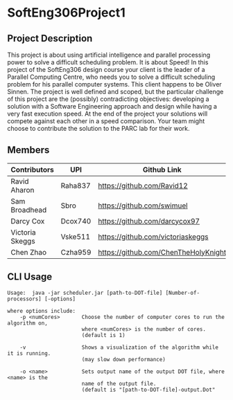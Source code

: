 # SoftEng306Project1

## Project Description
This project is about using artificial intelligence and parallel processing power to solve a difficult
scheduling problem. It is about Speed! In this project of the SoftEng306 design course your client is
the leader of a Parallel Computing Centre, who needs you to solve a difficult scheduling problem for
his parallel computer systems. This client happens to be Oliver Sinnen. The project is well defined
and scoped, but the particular challenge of this project are the (possibly) contradicting objectives:
developing a solution with a Software Engineering approach and design while having a very fast
execution speed. At the end of the project your solutions will compete against each other in a speed
comparison. Your team might choose to contribute the solution to the PARC lab for their work.

## Members
| Contributors      | UPI         | Github Link                             |
| ----------------- | ----------- | --------------------------------------- |
| Ravid Aharon      | Raha837     | https://github.com/Ravid12              |
| Sam Broadhead     | Sbro     | https://github.com/swimuel              |
| Darcy Cox         | Dcox740     | https://github.com/darcycox97           |
| Victoria Skeggs   | Vske511     | https://github.com/victoriaskeggs       |
| Chen Zhao         | Czha959     | https://github.com/ChenTheHolyKnight    |

## CLI Usage
```
Usage:  java -jar scheduler.jar [path-to-DOT-file] [Number-of-processors] [-options]

where options include:
    -p <numCores>       Choose the number of computer cores to run the algorithm on,
                        where <numCores> is the number of cores. 
                        (default is 1)
  
    -v                  Shows a visualization of the algorithm while it is running.
                        (may slow down performance)
  
    -o <name>           Sets output name of the output DOT file, where <name> is the 
                        name of the output file.
                        (default is "[path-to-DOT-file]-output.Dot"
```

    
